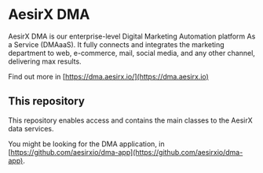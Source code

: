 # AesirX DMA

AesirX DMA is our enterprise-level Digital Marketing Automation platform As a Service (DMAaaS). It fully connects and integrates the marketing department to web, e-commerce, mail, social media, and any other channel, delivering max results.

Find out more in [https://dma.aesirx.io/](https://dma.aesirx.io)

## This repository

This repository enables access and contains the main classes to the AesirX data services.

You might be looking for the DMA application, in [https://github.com/aesirxio/dma-app](https://github.com/aesirxio/dma-app).
